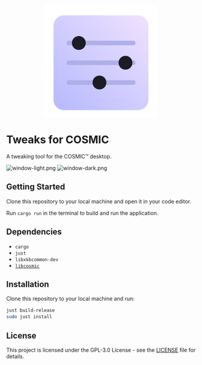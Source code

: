 <div align="center">
    <img src="res/app_icon.svg" width="300"/>
</div>

# Tweaks for COSMIC

A tweaking tool for the COSMIC™ desktop.

![window-light.png](res/screenshots/window-light.png#gh-light-mode-only)
![window-dark.png](res/screenshots/window-dark.png#gh-dark-mode-only)

## Getting Started
Clone this repository to your local machine and open it in your code editor.

Run `cargo run` in the terminal to build and run the application.

## Dependencies
- `cargo`
- `just`
- `libxkbcommon-dev`
- [`libcosmic`](https://github.com/pop-os/libcosmic?tab=readme-ov-file#building)

## Installation
Clone this repository to your local machine and run:

```bash
just build-release
sudo just install
```

## License
This project is licensed under the GPL-3.0 License - see the [LICENSE](LICENSE) file for details.
